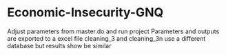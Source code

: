 # Economic-Insecurity-GNQ
Adjust parameters from master.do and run project
Parameters and outputs are exported to a excel file
cleaning_3 and cleaning_3n use a different database but results show be similar
